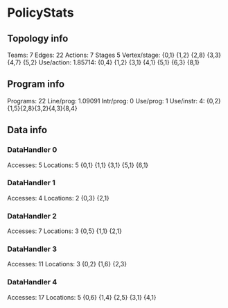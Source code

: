 # PolicyStats
## Topology info
Teams:		7
Edges:		22
Actions:	7
Stages		5
Vertex/stage:	{0,1} {1,2} {2,8} {3,3} {4,7} {5,2} 
Use/action:	1.85714: {0,4} {1,2} {3,1} {4,1} {5,1} {6,3} {8,1} 

## Program info
Programs:	22
Line/prog:	1.09091
Intr/prog:	0
Use/prog:	1
Use/instr:	4: {0,2}{1,5}{2,8}{3,2}{4,3}{8,4}

## Data info

### DataHandler 0
Accesses:	5
Locations:	5
{0,1} {1,1} {3,1} {5,1} {6,1} 

### DataHandler 1
Accesses:	4
Locations:	2
{0,3} {2,1} 

### DataHandler 2
Accesses:	7
Locations:	3
{0,5} {1,1} {2,1} 

### DataHandler 3
Accesses:	11
Locations:	3
{0,2} {1,6} {2,3} 

### DataHandler 4
Accesses:	17
Locations:	5
{0,6} {1,4} {2,5} {3,1} {4,1} 